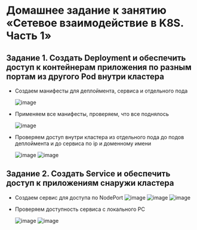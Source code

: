 # Домашнее задание к занятию «Сетевое взаимодействие в K8S. Часть 1»

## Задание 1. Создать Deployment и обеспечить доступ к контейнерам приложения по разным портам из другого Pod внутри кластера

- Создаем манифесты для деплоймента, сервиса и отдельного пода

  ![image](https://github.com/user-attachments/assets/dc2bd31d-6764-4a40-8c94-1839ad9d75fd)

- Применяем все манифесты, проверяем, что все поднялось

  ![image](https://github.com/user-attachments/assets/114dbe6b-7945-489b-bc90-e708e9334e8d)

- Проверяем доступ внутри кластера из отдельного пода до подов деплоймента и до сервиса по ip и доменному имени

  ![image](https://github.com/user-attachments/assets/080c98b3-fa82-4d30-8edf-0f7204d433d3)
  ![image](https://github.com/user-attachments/assets/5d5b5d51-4e6d-43a6-8ad3-d69325bca7db)
  

## Задание 2. Создать Service и обеспечить доступ к приложениям снаружи кластера

- Создаем сервис для доступа по NodePort
  ![image](https://github.com/user-attachments/assets/4aeee8a8-c9b9-40f0-a89b-9817473416d4)
  ![image](https://github.com/user-attachments/assets/f29f2f05-e19e-4122-ab65-39b80bc1f937)
  ![image](https://github.com/user-attachments/assets/823d8646-231a-4226-a862-8f271e66f59a)

- Проверяем доступность сервиса с локального PC

  ![image](https://github.com/user-attachments/assets/982a2d18-e77a-4e8b-abe9-f5ba522980e0)
  ![image](https://github.com/user-attachments/assets/4150a817-94f0-4049-83e6-f084d83bf484)
